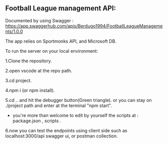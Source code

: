 ## Football League management API:

Documented by using Swagger : https://app.swaggerhub.com/apis/Berdugo1994/FootballLeagueManagements/1.0.0

The app relies on Sportmonks API, and Microsoft DB.

To run the server on your local environment:

1.Clone the repository.

2.open vscode at the repo path.

3.cd project.

4.npm i (or npm install).

5.cd .. and hit the debugger button(Green triangle). or you can stay on ./project path and enter at the terminal "npm start".

  - you're more than welcome to edit by yourself the scripts at : package.json , scripts .

6.now you can test the endpoints using client side such as localhost:3000/api swagger ui, or postman collection.
